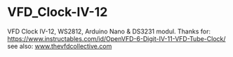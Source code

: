 # VFD_Clock-IV-12
VFD Clock IV-12, WS2812, Arduino Nano &amp; DS3231 modul.
Thanks for: https://www.instructables.com/id/OpenVFD-6-Digit-IV-11-VFD-Tube-Clock/
see also: www.thevfdcollective.com 
